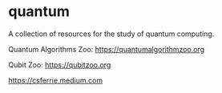 # quantum
A collection of resources for the study of quantum computing.


Quantum Algorithms Zoo: https://quantumalgorithmzoo.org

Qubit Zoo: https://qubitzoo.org

https://csferrie.medium.com
